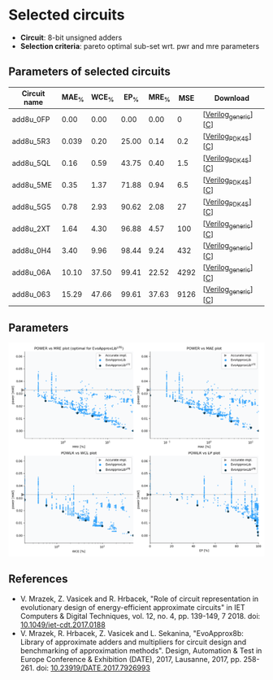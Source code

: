 
Selected circuits
===================
 - **Circuit**: 8-bit unsigned adders
 - **Selection criteria**: pareto optimal sub-set wrt. pwr and mre parameters

Parameters of selected circuits
----------------------------

| Circuit name | MAE<sub>%</sub> | WCE<sub>%</sub> | EP<sub>%</sub> | MRE<sub>%</sub> | MSE | Download |
| --- |  --- | --- | --- | --- | --- | --- | 
| add8u_0FP | 0.00 | 0.00 | 0.00 | 0.00 | 0 |  [[Verilog<sub>generic</sub>](add8u_0FP.v)]  [[C](add8u_0FP.c)] |
| add8u_5R3 | 0.039 | 0.20 | 25.00 | 0.14 | 0.2 |   [[Verilog<sub>PDK45</sub>](add8u_5R3_pdk45.v)] [[C](add8u_5R3.c)] |
| add8u_5QL | 0.16 | 0.59 | 43.75 | 0.40 | 1.5 |   [[Verilog<sub>PDK45</sub>](add8u_5QL_pdk45.v)] [[C](add8u_5QL.c)] |
| add8u_5ME | 0.35 | 1.37 | 71.88 | 0.94 | 6.5 |   [[Verilog<sub>PDK45</sub>](add8u_5ME_pdk45.v)] [[C](add8u_5ME.c)] |
| add8u_5G5 | 0.78 | 2.93 | 90.62 | 2.08 | 27 |   [[Verilog<sub>PDK45</sub>](add8u_5G5_pdk45.v)] [[C](add8u_5G5.c)] |
| add8u_2XT | 1.64 | 4.30 | 96.88 | 4.57 | 100 |  [[Verilog<sub>generic</sub>](add8u_2XT.v)]  [[C](add8u_2XT.c)] |
| add8u_0H4 | 3.40 | 9.96 | 98.44 | 9.24 | 432 |  [[Verilog<sub>generic</sub>](add8u_0H4.v)]  [[C](add8u_0H4.c)] |
| add8u_06A | 10.10 | 37.50 | 99.41 | 22.52 | 4292 |  [[Verilog<sub>generic</sub>](add8u_06A.v)]  [[C](add8u_06A.c)] |
| add8u_063 | 15.29 | 47.66 | 99.61 | 37.63 | 9126 |  [[Verilog<sub>generic</sub>](add8u_063.v)]  [[C](add8u_063.c)] |
    
Parameters
--------------
![Parameters figure](fig.png)

References
--------------
   - V. Mrazek, Z. Vasicek and R. Hrbacek, "Role of circuit representation in evolutionary design of energy-efficient approximate circuits" in IET Computers & Digital Techniques, vol. 12, no. 4, pp. 139-149, 7 2018. doi: [10.1049/iet-cdt.2017.0188](https://dx.doi.org/10.1049/iet-cdt.2017.0188)
   - V. Mrazek, R. Hrbacek, Z. Vasicek and L. Sekanina, "EvoApprox8b: Library of approximate adders and multipliers for circuit design and benchmarking of approximation methods". Design, Automation & Test in Europe Conference & Exhibition (DATE), 2017, Lausanne, 2017, pp. 258-261. doi: [10.23919/DATE.2017.7926993](https://dx.doi.org/10.23919/DATE.2017.7926993)

             
